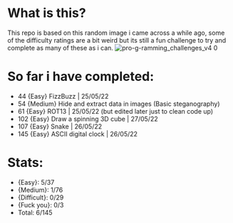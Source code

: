 # What is this?
This repo is based on this random image i came across a while ago, some of the difficulty ratings are a bit weird but its still a fun challenge to try and complete as many of these as i can.
![pro-g-ramming_challenges_v4 0](https://user-images.githubusercontent.com/65134690/170240712-b4bd77d6-5e8a-48ef-8cef-f8d73ded96c1.png)

# So far i have completed:
* 44 {Easy} FizzBuzz | 25/05/22
* 54 {Medium} Hide and extract data in images (Basic steganography)
* 61 {Easy} ROT13 | 25/05/22 (but edited later just to clean code up)
* 102 {Easy} Draw a spinning 3D cube | 27/05/22
* 107 {Easy} Snake | 26/05/22
* 145 {Easy} ASCII digital clock | 26/05/22

# Stats:
* {Easy}:      5/37
* {Medium}:    1/76
* {Difficult}: 0/29
* {Fuck you}:  0/3
* Total: 6/145
